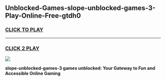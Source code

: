 
## Unblocked-Games-slope-unblocked-games-3-Play-Online-Free-gtdh0
<h3>
<a href="https://premium76.site?title=slope-unblocked-games-3&ref=26A">CLICK TO PLAY</a></h3>
<hr>

<h3>
<a href="https://premium76.site?title=slope-unblocked-games-3&ref=26A">CLICK 2 PLAY</a>
  
</h3>

<a href="https://premium76.site?title=slope-unblocked-games-3&ref=26A"><img src="https://clearcache.store/games.png"></a>


**slope-unblocked-games-3 games unblocked: Your Gateway to Fun and Accessible Online Gaming**
